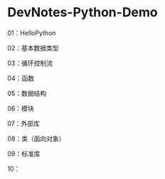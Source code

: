 # DevNotes-Python-Demo

01：HelloPython

02：基本数据类型

03：循环控制流

04：函数

05：数据结构

06：模块

07：外部库

08：类（面向对象）

09：标准库

10：

